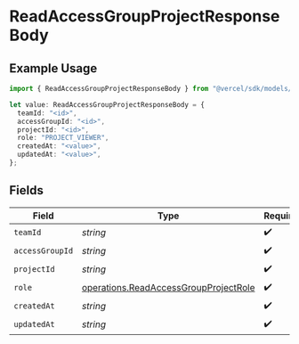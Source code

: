 # ReadAccessGroupProjectResponseBody

## Example Usage

```typescript
import { ReadAccessGroupProjectResponseBody } from "@vercel/sdk/models/operations/readaccessgroupproject.js";

let value: ReadAccessGroupProjectResponseBody = {
  teamId: "<id>",
  accessGroupId: "<id>",
  projectId: "<id>",
  role: "PROJECT_VIEWER",
  createdAt: "<value>",
  updatedAt: "<value>",
};
```

## Fields

| Field                                                                                          | Type                                                                                           | Required                                                                                       | Description                                                                                    |
| ---------------------------------------------------------------------------------------------- | ---------------------------------------------------------------------------------------------- | ---------------------------------------------------------------------------------------------- | ---------------------------------------------------------------------------------------------- |
| `teamId`                                                                                       | *string*                                                                                       | :heavy_check_mark:                                                                             | N/A                                                                                            |
| `accessGroupId`                                                                                | *string*                                                                                       | :heavy_check_mark:                                                                             | N/A                                                                                            |
| `projectId`                                                                                    | *string*                                                                                       | :heavy_check_mark:                                                                             | N/A                                                                                            |
| `role`                                                                                         | [operations.ReadAccessGroupProjectRole](../../models/operations/readaccessgroupprojectrole.md) | :heavy_check_mark:                                                                             | N/A                                                                                            |
| `createdAt`                                                                                    | *string*                                                                                       | :heavy_check_mark:                                                                             | N/A                                                                                            |
| `updatedAt`                                                                                    | *string*                                                                                       | :heavy_check_mark:                                                                             | N/A                                                                                            |